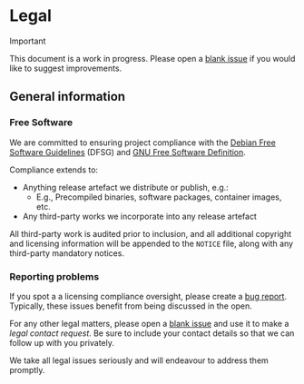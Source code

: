 # Legal

> [!IMPORTANT]
> This document is a work in progress. Please open a [blank issue][blank-issue] if you would like to suggest improvements.

## General information

### Free Software

We are committed to ensuring project compliance with the [Debian Free Software Guidelines][dfsg] (DFSG) and [GNU Free Software Definition][gnu-free].

Compliance extends to:

- Anything release artefact we distribute or publish, e.g.:
  - E.g., Precompiled binaries, software packages, container images, etc.
- Any third-party works we incorporate into any release artefact

All third-party work is audited prior to inclusion, and all additional copyright and licensing information will be appended to the `NOTICE` file, along with any third-party mandatory notices.

### Reporting problems

If you spot a a licensing compliance oversight, please create a [bug report][bug-report]. Typically, these issues benefit from being discussed in the open.

For any other legal matters, please open a [blank issue][blank-issue] and use it to make a _legal contact request_. Be sure to include your contact details so that we can follow up with you privately.

We take all legal issues seriously and will endeavour to address them promptly.

[blank-issue]: ../../../issues/new
[bug-report]: ../../../issues/new?template=bug_report.md
[dfsg]: https://wiki.debian.org/DebianFreeSoftwareGuidelines
[gnu-free]: https://www.gnu.org/philosophy/free-sw.en.html
